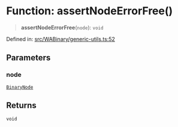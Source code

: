 # Function: assertNodeErrorFree()

> **assertNodeErrorFree**(`node`): `void`

Defined in: [src/WABinary/generic-utils.ts:52](https://github.com/Fokusdotid/Baileys/blob/4cdf75fe48f9b13e8084d341633612ce49e934bd/src/WABinary/generic-utils.ts#L52)

## Parameters

### node

[`BinaryNode`](../type-aliases/BinaryNode.md)

## Returns

`void`
